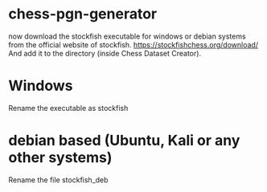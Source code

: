 # chess-pgn-generator
now download the stockfish executable for windows or debian systems from the official website of stockfish. https://stockfishchess.org/download/
And add it to the directory (inside Chess Dataset Creator).

# Windows
Rename the executable as stockfish

# debian based (Ubuntu, Kali or any other systems)
Rename the file stockfish_deb

